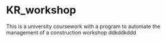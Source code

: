 # KR_workshop
This is a university coursework with a program to automate the management of a construction workshop
ddkddkddd